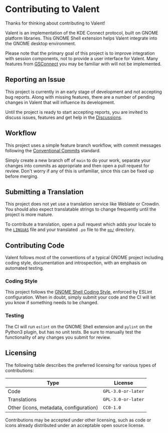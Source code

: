 # Contributing to Valent

Thanks for thinking about contributing to Valent!

Valent is an implementation of the KDE Connect protocol, built on GNOME platform
libraries. This GNOME Shell extension helps Valent integrate into the GNOME
desktop environment.

Please note that the primary goal of this project is to improve integration with
session components, not to provide a user interface for Valent. Many features
from [GSConnect][gsconnect] you may be familiar with will not be implemented.


## Reporting an Issue

This project is currently in an early stage of development and not accepting bug
reports. Along with missing features, there are a number of pending changes in
Valent that will influence its development.

Until the project is ready to start accepting reports, you are invited to
discuss issues, features and get help in the [Discussions][discussions].


## Workflow

This project uses a simple feature branch workflow, with commit messages
following the [Conventional Commits][conventional-commits] standard.

Simply create a new branch off of `main` to do your work, separate your changes
into commits as appropriate and then open a pull request for review. Don't worry
if any of this is unfamiliar, since this can be fixed up before merging.


## Submitting a Translation

This project does not yet use a translation service like Weblate or Crowdin. You
should also expect translatable strings to change frequently until the project
is more mature.

To contribute a translation, open a pull request which adds your locale to the
[`LINGUAS`][linguas] file and your translated `.po` file to the [`po/`][po_dir]
directory.


## Contributing Code

Valent follows most of the conventions of a typical GNOME project including
coding style, documentation and introspection, with an emphasis on automated
testing.


### Coding Style

This project follows the [GNOME Shell Coding Style][gnome-shell-coding-style],
enforced by ESLint configuration. When in doubt, simply submit your code and the
CI will let you know if something needs to be changed.


### Testing

The CI will run `eslint` on the GNOME Shell extension and `pylint` on the
Python3 plugin, but has no unit tests. Be sure to manually test the
functionality of any changes you submit for review.


## Licensing

The following table describes the preferred licensing for various types of
contributions:

| Type                                   | License            |
|----------------------------------------|--------------------|
| Code                                   | `GPL-3.0-or-later` |
| Translations                           | `GPL-3.0-or-later` |
| Other (icons, metadata, configuration) | `CC0-1.0`          |

Contributions may be accepted under other licensing, such as code or icons
already distributed under an acceptable open source license.


[conventional-commits]: https://www.conventionalcommits.org
[discussions]: https://github.com/andyholmes/gnome-shell-extension-valent/discussions
[gnome-shell-coding-style]: https://gitlab.gnome.org/GNOME/gnome-shell/tree/main/lint
[gsconnect]: https://github.com/GSConnect/gnome-shell-extension-gsconnect
[linguas]: https://github.com/andyholmes/gnome-shell-extension-valent/blob/main/po/LINGUAS
[po_dir]: https://github.com/andyholmes/gnome-shell-extension-valent/tree/main/po

